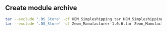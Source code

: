 ## Create module archive
```bash
tar --exclude '.DS_Store' -cf HEM_Simpleshipping.tar HEM_Simpleshipping-1.0.0
tar --exclude '.DS_Store' -cf Zeon_Manufacturer-1.0.6.tar Zeon_Manufacturer-1.0.6
```